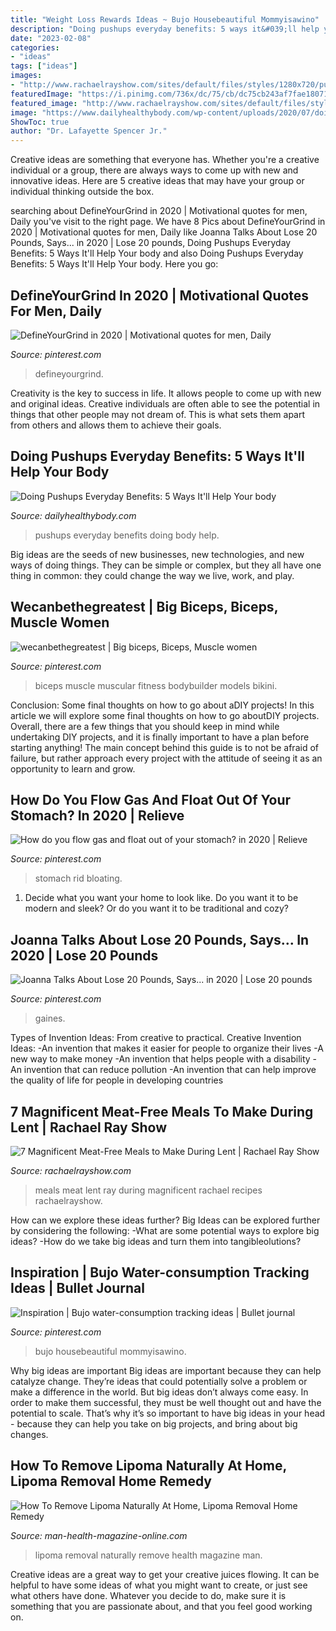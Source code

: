 ```yaml
---
title: "Weight Loss Rewards Ideas ~ Bujo Housebeautiful Mommyisawino"
description: "Doing pushups everyday benefits: 5 ways it&#039;ll help your body"
date: "2023-02-08"
categories:
- "ideas"
tags: ["ideas"]
images:
- "http://www.rachaelrayshow.com/sites/default/files/styles/1280x720/public/images/2016-01/7f349530eb0d119150526e8efe0fc845.jpg?itok=gRvrGfG3"
featuredImage: "https://i.pinimg.com/736x/dc/75/cb/dc75cb243af7fae180718830580f3abe--sporty-clothes-strength.jpg"
featured_image: "http://www.rachaelrayshow.com/sites/default/files/styles/1280x720/public/images/2016-01/7f349530eb0d119150526e8efe0fc845.jpg?itok=gRvrGfG3"
image: "https://www.dailyhealthybody.com/wp-content/uploads/2020/07/doing-pushups-everyday-health-benefits.jpg"
ShowToc: true
author: "Dr. Lafayette Spencer Jr."
---
```



Creative ideas are something that everyone has. Whether you're a creative individual or a group, there are always ways to come up with new and innovative ideas. Here are 5 creative ideas that may have your group or individual thinking outside the box.

	

		
searching about DefineYourGrind in 2020 | Motivational quotes for men, Daily you've visit to the right page. We have 8 Pics about DefineYourGrind in 2020 | Motivational quotes for men, Daily like Joanna Talks About Lose 20 Pounds, Says... in 2020 | Lose 20 pounds, Doing Pushups Everyday Benefits: 5 Ways It&#039;ll Help Your body and also Doing Pushups Everyday Benefits: 5 Ways It&#039;ll Help Your body. Here you go:
		
    
## DefineYourGrind In 2020 | Motivational Quotes For Men, Daily

<img loading=lazy src="https://i.pinimg.com/736x/aa/da/f2/aadaf201c9391fcdfa236198c8692a9f.jpg" onerror="this.onerror=null;this.src='https://tse3.mm.bing.net/th?id=OIP.cgWwbnsi6htt-rVCM6o24gHaHa&amp;pid=15.1';" alt="DefineYourGrind in 2020 | Motivational quotes for men, Daily">

_Source: pinterest.com_

>defineyourgrind. 

	

Creativity is the key to success in life. It allows people to come up with new and original ideas. Creative individuals are often able to see the potential in things that other people may not dream of. This is what sets them apart from others and allows them to achieve their goals.

    
## Doing Pushups Everyday Benefits: 5 Ways It&#039;ll Help Your Body

<img loading=lazy src="https://www.dailyhealthybody.com/wp-content/uploads/2020/07/doing-pushups-everyday-health-benefits.jpg" onerror="this.onerror=null;this.src='https://tse4.mm.bing.net/th?id=OIP.2hqoxpa_tVOuvYek8eMVdQHaE7&amp;pid=15.1';" alt="Doing Pushups Everyday Benefits: 5 Ways It&#039;ll Help Your body">

_Source: dailyhealthybody.com_

>pushups everyday benefits doing body help. 

	

Big ideas are the seeds of new businesses, new technologies, and new ways of doing things. They can be simple or complex, but they all have one thing in common: they could change the way we live, work, and play.

    
## Wecanbethegreatest | Big Biceps, Biceps, Muscle Women

<img loading=lazy src="https://i.pinimg.com/736x/dc/75/cb/dc75cb243af7fae180718830580f3abe--sporty-clothes-strength.jpg" onerror="this.onerror=null;this.src='https://tse4.mm.bing.net/th?id=OIP.oATGYZjWfaOT5OY7yiulswHaJ4&amp;pid=15.1';" alt="wecanbethegreatest | Big biceps, Biceps, Muscle women">

_Source: pinterest.com_

>biceps muscle muscular fitness bodybuilder models bikini. 

	

Conclusion: Some final thoughts on how to go about aDIY projects!
In this article we will explore some final thoughts on how to go aboutDIY projects. Overall, there are a few things that you should keep in mind while undertaking DIY projects, and it is finally important to have a plan before starting anything! The main concept behind this guide is to not be afraid of failure, but rather approach every project with the attitude of seeing it as an opportunity to learn and grow.

    
## How Do You Flow Gas And Float Out Of Your Stomach? In 2020 | Relieve

<img loading=lazy src="https://i.pinimg.com/736x/32/50/9f/32509f171914e819a9100726843b9793.jpg" onerror="this.onerror=null;this.src='https://tse3.mm.bing.net/th?id=OIP.x3X8WWfDEG-zk8WLV1CFJAHaMV&amp;pid=15.1';" alt="How do you flow gas and float out of your stomach? in 2020 | Relieve">

_Source: pinterest.com_

>stomach rid bloating. 

	

1. Decide what you want your home to look like. Do you want it to be modern and sleek? Or do you want it to be traditional and cozy?

    
## Joanna Talks About Lose 20 Pounds, Says... In 2020 | Lose 20 Pounds

<img loading=lazy src="https://i.pinimg.com/736x/02/f2/f5/02f2f5e5653ceda9fd346007ff13264a.jpg" onerror="this.onerror=null;this.src='https://tse4.mm.bing.net/th?id=OIP.Firt-Q5jw761KOvgfRcfUgHaLH&amp;pid=15.1';" alt="Joanna Talks About Lose 20 Pounds, Says... in 2020 | Lose 20 pounds">

_Source: pinterest.com_

>gaines. 

	

Types of Invention Ideas: From creative to practical.
Creative Invention Ideas: 
-An invention that makes it easier for people to organize their lives 
-A new way to make money 
-An invention that helps people with a disability 
-An invention that can reduce pollution 
-An invention that can help improve the quality of life for people in developing countries

    
## 7 Magnificent Meat-Free Meals To Make During Lent | Rachael Ray Show

<img loading=lazy src="http://www.rachaelrayshow.com/sites/default/files/styles/1280x720/public/images/2016-01/7f349530eb0d119150526e8efe0fc845.jpg?itok=gRvrGfG3" onerror="this.onerror=null;this.src='https://tse3.mm.bing.net/th?id=OIP.j0SRNTVJZzOrte2u_estHwHaEK&amp;pid=15.1';" alt="7 Magnificent Meat-Free Meals to Make During Lent | Rachael Ray Show">

_Source: rachaelrayshow.com_

>meals meat lent ray during magnificent rachael recipes rachaelrayshow. 

	

How can we explore these ideas further?
Big Ideas can be explored further by considering the following: 
-What are some potential ways to explore big ideas? 
-How do we take big ideas and turn them into tangibleolutions?

    
## Inspiration | Bujo Water-consumption Tracking Ideas | Bullet Journal

<img loading=lazy src="https://i.pinimg.com/736x/61/c4/27/61c4278ed7d5cb5652348ad03e899135.jpg" onerror="this.onerror=null;this.src='https://tse3.mm.bing.net/th?id=OIP.twPnYv11P_iz1gC8zLFF1wHaLG&amp;pid=15.1';" alt="Inspiration | Bujo water-consumption tracking ideas | Bullet journal">

_Source: pinterest.com_

>bujo housebeautiful mommyisawino. 

	

Why big ideas are important
Big ideas are important because they can help catalyze change. They’re ideas that could potentially solve a problem or make a difference in the world. But big ideas don’t always come easy. In order to make them successful, they must be well thought out and have the potential to scale.
That’s why it’s so important to have big ideas in your head - because they can help you take on big projects, and bring about big changes.

    
## How To Remove Lipoma Naturally At Home, Lipoma Removal Home Remedy

<img loading=lazy src="https://man-health-magazine-online.com/wp-content/uploads/2020/10/How-To-Remove-Lipoma-Naturally-At-Home-Lipoma-Removal-Home-scaled.jpg" onerror="this.onerror=null;this.src='https://tse4.mm.bing.net/th?id=OIP.6tusEHVYEfp66zfWh7kILAHaEK&amp;pid=15.1';" alt="How To Remove Lipoma Naturally At Home, Lipoma Removal Home Remedy">

_Source: man-health-magazine-online.com_

>lipoma removal naturally remove health magazine man. 

	

Creative ideas are a great way to get your creative juices flowing. It can be helpful to have some ideas of what you might want to create, or just see what others have done. Whatever you decide to do, make sure it is something that you are passionate about, and that you feel good working on.

